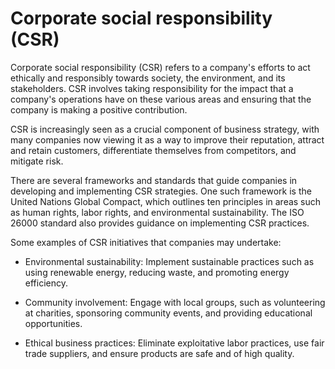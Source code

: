 # Corporate social responsibility (CSR)

Corporate social responsibility (CSR) refers to a company's efforts to act ethically and responsibly towards society, the environment, and its stakeholders. CSR involves taking responsibility for the impact that a company's operations have on these various areas and ensuring that the company is making a positive contribution. 

CSR is increasingly seen as a crucial component of business strategy, with many companies now viewing it as a way to improve their reputation, attract and retain customers, differentiate themselves from competitors, and mitigate risk.

There are several frameworks and standards that guide companies in developing and implementing CSR strategies. One such framework is the United Nations Global Compact, which outlines ten principles in areas such as human rights, labor rights, and environmental sustainability. The ISO 26000 standard also provides guidance on implementing CSR practices.

Some examples of CSR initiatives that companies may undertake:

* Environmental sustainability: Implement sustainable practices such as using renewable energy, reducing waste, and promoting energy efficiency.

* Community involvement: Engage with local groups, such as volunteering at charities, sponsoring community events, and providing educational opportunities.

* Ethical business practices: Eliminate exploitative labor practices, use fair trade suppliers, and ensure products are safe and of high quality.
